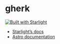# gherk

[![Built with Starlight](https://astro.badg.es/v2/built-with-starlight/tiny.svg)](https://starlight.astro.build)


- [Starlight’s docs](https://starlight.astro.build/)
- [Astro documentation](https://docs.astro.build)
